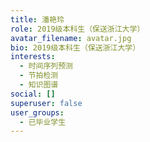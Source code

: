 ```yaml
---
title: 潘艳玲
role: 2019级本科生（保送浙江大学）
avatar_filename: avatar.jpg
bio: 2019级本科生（保送浙江大学）
interests:
  - 时间序列预测
  - 节拍检测
  - 知识图谱
social: []
superuser: false
user_groups:
  - 已毕业学生
---
```

